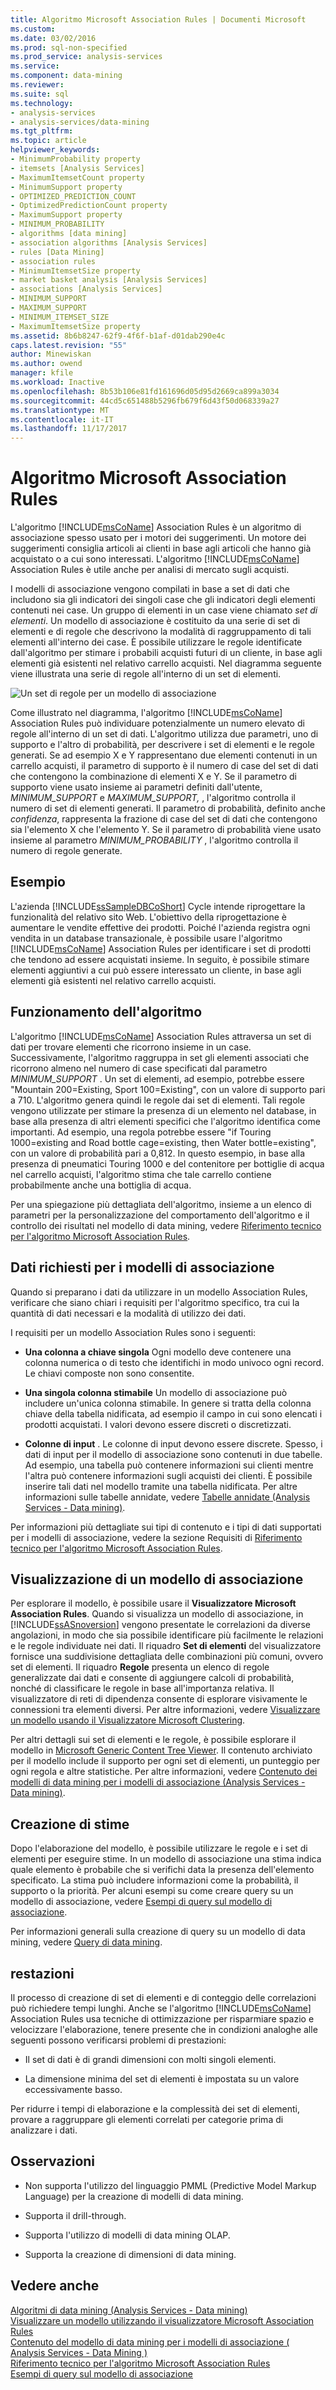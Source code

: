 ```yaml
---
title: Algoritmo Microsoft Association Rules | Documenti Microsoft
ms.custom: 
ms.date: 03/02/2016
ms.prod: sql-non-specified
ms.prod_service: analysis-services
ms.service: 
ms.component: data-mining
ms.reviewer: 
ms.suite: sql
ms.technology:
- analysis-services
- analysis-services/data-mining
ms.tgt_pltfrm: 
ms.topic: article
helpviewer_keywords:
- MinimumProbability property
- itemsets [Analysis Services]
- MaximumItemsetCount property
- MinimumSupport property
- OPTIMIZED_PREDICTION_COUNT
- OptimizedPredictionCount property
- MaximumSupport property
- MINIMUM_PROBABILITY
- algorithms [data mining]
- association algorithms [Analysis Services]
- rules [Data Mining]
- association rules
- MinimumItemsetSize property
- market basket analysis [Analysis Services]
- associations [Analysis Services]
- MINIMUM_SUPPORT
- MAXIMUM_SUPPORT
- MINIMUM_ITEMSET_SIZE
- MaximumItemsetSize property
ms.assetid: 8b6b8247-62f9-4f6f-b1af-d01dab290e4c
caps.latest.revision: "55"
author: Minewiskan
ms.author: owend
manager: kfile
ms.workload: Inactive
ms.openlocfilehash: 8b53b106e81fd161696d05d95d2669ca899a3034
ms.sourcegitcommit: 44cd5c651488b5296fb679f6d43f50d068339a27
ms.translationtype: MT
ms.contentlocale: it-IT
ms.lasthandoff: 11/17/2017
---
```

# <a name="microsoft-association-algorithm"></a>Algoritmo Microsoft Association Rules
  L'algoritmo [!INCLUDE[msCoName](../../includes/msconame-md.md)] Association Rules è un algoritmo di associazione spesso usato per i motori dei suggerimenti. Un motore dei suggerimenti consiglia articoli ai clienti in base agli articoli che hanno già acquistato o a cui sono interessati. L'algoritmo [!INCLUDE[msCoName](../../includes/msconame-md.md)] Association Rules è utile anche per analisi di mercato sugli acquisti.   
  
 I modelli di associazione vengono compilati in base a set di dati che includono sia gli indicatori dei singoli case che gli indicatori degli elementi contenuti nei case. Un gruppo di elementi in un case viene chiamato *set di elementi*. Un modello di associazione è costituito da una serie di set di elementi e di regole che descrivono la modalità di raggruppamento di tali elementi all'interno dei case. È possibile utilizzare le regole identificate dall'algoritmo per stimare i probabili acquisti futuri di un cliente, in base agli elementi già esistenti nel relativo carrello acquisti. Nel diagramma seguente viene illustrata una serie di regole all'interno di un set di elementi.  
  
 ![Un set di regole per un modello di associazione](../../analysis-services/data-mining/media/association.gif "un set di regole per un modello di associazione")  
  
 Come illustrato nel diagramma, l'algoritmo [!INCLUDE[msCoName](../../includes/msconame-md.md)] Association Rules può individuare potenzialmente un numero elevato di regole all'interno di un set di dati. L'algoritmo utilizza due parametri, uno di supporto e l'altro di probabilità, per descrivere i set di elementi e le regole generati. Se ad esempio X e Y rappresentano due elementi contenuti in un carrello acquisti, il parametro di supporto è il numero di case del set di dati che contengono la combinazione di elementi X e Y. Se il parametro di supporto viene usato insieme ai parametri definiti dall'utente, *MINIMUM_SUPPORT* e *MAXIMUM_SUPPORT,* , l'algoritmo controlla il numero di set di elementi generati. Il parametro di probabilità, definito anche *confidenza*, rappresenta la frazione di case del set di dati che contengono sia l'elemento X che l'elemento Y. Se il parametro di probabilità viene usato insieme al parametro *MINIMUM_PROBABILITY* , l'algoritmo controlla il numero di regole generate.  
  
## <a name="example"></a>Esempio  
 L'azienda [!INCLUDE[ssSampleDBCoShort](../../includes/sssampledbcoshort-md.md)] Cycle intende riprogettare la funzionalità del relativo sito Web. L'obiettivo della riprogettazione è aumentare le vendite effettive dei prodotti. Poiché l'azienda registra ogni vendita in un database transazionale, è possibile usare l'algoritmo [!INCLUDE[msCoName](../../includes/msconame-md.md)] Association Rules per identificare i set di prodotti che tendono ad essere acquistati insieme. In seguito, è possibile stimare elementi aggiuntivi a cui può essere interessato un cliente, in base agli elementi già esistenti nel relativo carrello acquisti.  
  
## <a name="how-the-algorithm-works"></a>Funzionamento dell'algoritmo  
 L'algoritmo [!INCLUDE[msCoName](../../includes/msconame-md.md)] Association Rules attraversa un set di dati per trovare elementi che ricorrono insieme in un case. Successivamente, l'algoritmo raggruppa in set gli elementi associati che ricorrono almeno nel numero di case specificati dal parametro *MINIMUM_SUPPORT* . Un set di elementi, ad esempio, potrebbe essere "Mountain 200=Existing, Sport 100=Existing", con un valore di supporto pari a 710. L'algoritmo genera quindi le regole dai set di elementi. Tali regole vengono utilizzate per stimare la presenza di un elemento nel database, in base alla presenza di altri elementi specifici che l'algoritmo identifica come importanti. Ad esempio, una regola potrebbe essere "if Touring 1000=existing and Road bottle cage=existing, then Water bottle=existing", con un valore di probabilità pari a 0,812. In questo esempio, in base alla presenza di pneumatici Touring 1000 e del contenitore per bottiglie di acqua nel carrello acquisti, l'algoritmo stima che tale carrello contiene probabilmente anche una bottiglia di acqua.  
  
 Per una spiegazione più dettagliata dell'algoritmo, insieme a un elenco di parametri per la personalizzazione del comportamento dell'algoritmo e il controllo dei risultati nel modello di data mining, vedere [Riferimento tecnico per l'algoritmo Microsoft Association Rules](../../analysis-services/data-mining/microsoft-association-algorithm-technical-reference.md).  
  
## <a name="data-required-for-association-models"></a>Dati richiesti per i modelli di associazione  
 Quando si preparano i dati da utilizzare in un modello Association Rules, verificare che siano chiari i requisiti per l'algoritmo specifico, tra cui la quantità di dati necessari e la modalità di utilizzo dei dati.  
  
 I requisiti per un modello Association Rules sono i seguenti:  
  
-   **Una colonna a chiave singola** Ogni modello deve contenere una colonna numerica o di testo che identifichi in modo univoco ogni record. Le chiavi composte non sono consentite.  
  
-   **Una singola colonna stimabile** Un modello di associazione può includere un'unica colonna stimabile. In genere si tratta della colonna chiave della tabella nidificata, ad esempio il campo in cui sono elencati i prodotti acquistati. I valori devono essere discreti o discretizzati.  
  
-   **Colonne di input** . Le colonne di input devono essere discrete. Spesso, i dati di input per il modello di associazione sono contenuti in due tabelle. Ad esempio, una tabella può contenere informazioni sui clienti mentre l'altra può contenere informazioni sugli acquisti dei clienti. È possibile inserire tali dati nel modello tramite una tabella nidificata. Per altre informazioni sulle tabelle annidate, vedere [Tabelle annidate &#40;Analysis Services - Data mining&#41;](../../analysis-services/data-mining/nested-tables-analysis-services-data-mining.md).  
  
 Per informazioni più dettagliate sui tipi di contenuto e i tipi di dati supportati per i modelli di associazione, vedere la sezione Requisiti di [Riferimento tecnico per l'algoritmo Microsoft Association Rules](../../analysis-services/data-mining/microsoft-association-algorithm-technical-reference.md).  
  
## <a name="viewing-an-association-model"></a>Visualizzazione di un modello di associazione  
 Per esplorare il modello, è possibile usare il **Visualizzatore Microsoft Association Rules**. Quando si visualizza un modello di associazione, in [!INCLUDE[ssASnoversion](../../includes/ssasnoversion-md.md)] vengono presentate le correlazioni da diverse angolazioni, in modo che sia possibile identificare più facilmente le relazioni e le regole individuate nei dati. Il riquadro **Set di elementi** del visualizzatore fornisce una suddivisione dettagliata delle combinazioni più comuni, ovvero set di elementi. Il riquadro **Regole** presenta un elenco di regole generalizzate dai dati e consente di aggiungere calcoli di probabilità, nonché di classificare le regole in base all'importanza relativa. Il visualizzatore di reti di dipendenza consente di esplorare visivamente le connessioni tra elementi diversi. Per altre informazioni, vedere [Visualizzare un modello usando il Visualizzatore Microsoft Clustering](../../analysis-services/data-mining/browse-a-model-using-the-microsoft-cluster-viewer.md).  
  
 Per altri dettagli sui set di elementi e le regole, è possibile esplorare il modello in [Microsoft Generic Content Tree Viewer](../../analysis-services/data-mining/browse-a-model-using-the-microsoft-generic-content-tree-viewer.md). Il contenuto archiviato per il modello include il supporto per ogni set di elementi, un punteggio per ogni regola e altre statistiche. Per altre informazioni, vedere [Contenuto dei modelli di data mining per i modelli di associazione &#40;Analysis Services - Data mining&#41;](../../analysis-services/data-mining/mining-model-content-for-association-models-analysis-services-data-mining.md).  
  
## <a name="creating-predictions"></a>Creazione di stime  
 Dopo l'elaborazione del modello, è possibile utilizzare le regole e i set di elementi per eseguire stime. In un modello di associazione una stima indica quale elemento è probabile che si verifichi data la presenza dell'elemento specificato. La stima può includere informazioni come la probabilità, il supporto o la priorità. Per alcuni esempi su come creare query su un modello di associazione, vedere [Esempi di query sul modello di associazione](../../analysis-services/data-mining/association-model-query-examples.md).  
  
 Per informazioni generali sulla creazione di query su un modello di data mining, vedere [Query di data mining](../../analysis-services/data-mining/data-mining-queries.md).  
  
## <a name="performance"></a>restazioni  
 Il processo di creazione di set di elementi e di conteggio delle correlazioni può richiedere tempi lunghi. Anche se l'algoritmo [!INCLUDE[msCoName](../../includes/msconame-md.md)] Association Rules usa tecniche di ottimizzazione per risparmiare spazio e velocizzare l'elaborazione, tenere presente che in condizioni analoghe alle seguenti possono verificarsi problemi di prestazioni:  
  
-   Il set di dati è di grandi dimensioni con molti singoli elementi.  
  
-   La dimensione minima del set di elementi è impostata su un valore eccessivamente basso.  
  
 Per ridurre i tempi di elaborazione e la complessità dei set di elementi, provare a raggruppare gli elementi correlati per categorie prima di analizzare i dati.  
  
## <a name="remarks"></a>Osservazioni  
  
-   Non supporta l'utilizzo del linguaggio PMML (Predictive Model Markup Language) per la creazione di modelli di data mining.  
  
-   Supporta il drill-through.  
  
-   Supporta l'utilizzo di modelli di data mining OLAP.  
  
-   Supporta la creazione di dimensioni di data mining.  
  
## <a name="see-also"></a>Vedere anche  
 [Algoritmi di data mining &#40;Analysis Services - Data mining&#41;](../../analysis-services/data-mining/data-mining-algorithms-analysis-services-data-mining.md)   
 [Visualizzare un modello utilizzando il visualizzatore Microsoft Association Rules](../../analysis-services/data-mining/browse-a-model-using-the-microsoft-association-rules-viewer.md)   
 [Contenuto del modello di data mining per i modelli di associazione &#40; Analysis Services - Data Mining &#41;](../../analysis-services/data-mining/mining-model-content-for-association-models-analysis-services-data-mining.md)   
 [Riferimento tecnico per l'algoritmo Microsoft Association Rules](../../analysis-services/data-mining/microsoft-association-algorithm-technical-reference.md)   
 [Esempi di query sul modello di associazione](../../analysis-services/data-mining/association-model-query-examples.md)  
  
  
